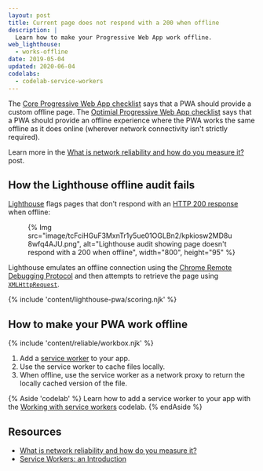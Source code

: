 ```yaml
---
layout: post
title: Current page does not respond with a 200 when offline
description: |
  Learn how to make your Progressive Web App work offline.
web_lighthouse:
  - works-offline
date: 2019-05-04
updated: 2020-06-04
codelabs:
  - codelab-service-workers
---
```


The [Core Progressive Web App checklist](/pwa-checklist/#core) says that a PWA
should provide a custom offline page. The [Optimial Progressive Web App checklist](/pwa-checklist/#optimal)
says that a PWA should provide an offline experience where the PWA works the same offline as
it does online (wherever network connectivity isn't strictly required).

Learn more in the [What is network reliability and how do you measure it?](/network-connections-unreliable/) post.

## How the Lighthouse offline audit fails

[Lighthouse](https://developers.google.com/web/tools/lighthouse/)
flags pages that don't respond with an
[HTTP 200 response](https://developer.mozilla.org/docs/Web/HTTP/Status#Successful_responses)
when offline:

<figure>
  {% Img src="image/tcFciHGuF3MxnTr1y5ue01OGLBn2/kpkiosw2MD8u8wfq4AJU.png", alt="Lighthouse audit showing page doesn't respond with a 200 when offline", width="800", height="95" %}
</figure>

Lighthouse emulates an offline connection using the [Chrome Remote Debugging Protocol](https://github.com/ChromeDevTools/devtools-protocol)
and then attempts to retrieve the page using [`XMLHttpRequest`](https://developer.mozilla.org/docs/Web/API/XMLHttpRequest).

{% include 'content/lighthouse-pwa/scoring.njk' %}

## How to make your PWA work offline

{% include 'content/reliable/workbox.njk' %}

1. Add a [service worker](https://developers.google.com/web/fundamentals/primers/service-workers) to your app.
2. Use the service worker to cache files locally.
3. When offline, use the service worker as a network proxy to return the
   locally cached version of the file.

{% Aside 'codelab' %}
Learn how to add a service worker to your app
with the [Working with service workers](/codelab-service-workers) codelab.
{% endAside %}

## Resources

- [What is network reliability and how do you measure it?](/network-connections-unreliable/)
- [Service Workers: an Introduction](https://developers.google.com/web/fundamentals/primers/service-workers)
